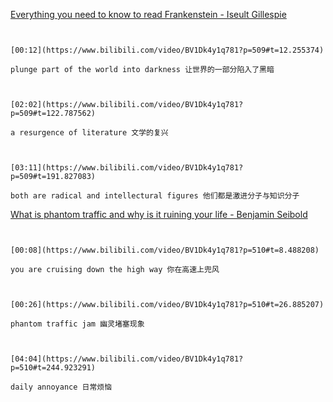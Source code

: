 [Everything you need to know to read Frankenstein - Iseult Gillespie](https://www.bilibili.com/video/BV1Dk4y1q781?p=509)

```ad-note


[00:12](https://www.bilibili.com/video/BV1Dk4y1q781?p=509#t=12.255374)

plunge part of the world into darkness 让世界的一部分陷入了黑暗

```

```ad-note


[02:02](https://www.bilibili.com/video/BV1Dk4y1q781?p=509#t=122.787562)

a resurgence of literature 文学的复兴

```

```ad-note


[03:11](https://www.bilibili.com/video/BV1Dk4y1q781?p=509#t=191.827083)

both are radical and intellectural figures 他们都是激进分子与知识分子

```

[What is phantom traffic and why is it ruining your life - Benjamin Seibold](https://www.bilibili.com/video/BV1Dk4y1q781?p=510)

```ad-note


[00:08](https://www.bilibili.com/video/BV1Dk4y1q781?p=510#t=8.488208)

you are cruising down the high way 你在高速上兜风

```

```ad-note


[00:26](https://www.bilibili.com/video/BV1Dk4y1q781?p=510#t=26.885207)

phantom traffic jam 幽灵堵塞现象

```

```ad-note


[04:04](https://www.bilibili.com/video/BV1Dk4y1q781?p=510#t=244.923291)

daily annoyance 日常烦恼

```